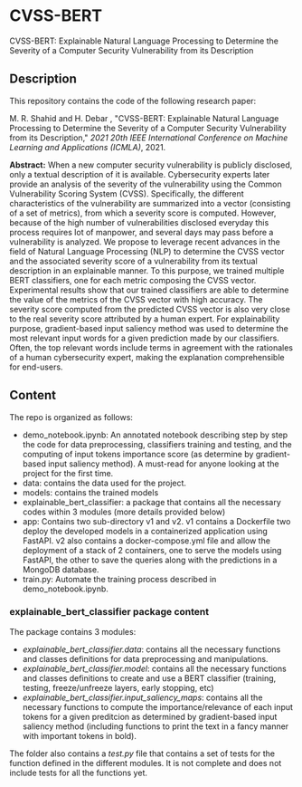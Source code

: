 # CVSS-BERT
CVSS-BERT: Explainable Natural Language Processing to Determine the Severity of a Computer Security Vulnerability from its Description

## Description

This repository contains the code of the following research paper:

M. R. Shahid and H. Debar , "CVSS-BERT: Explainable Natural Language Processing to Determine the Severity of a Computer Security Vulnerability from its Description," *2021 20th IEEE International Conference on Machine Learning and Applications (ICMLA)*, 2021.

**Abstract:** When a new computer security vulnerability is publicly disclosed, only a textual description of it is available. Cybersecurity experts later provide an analysis of the severity of the vulnerability using the Common Vulnerability Scoring System (CVSS). Specifically, the different characteristics of the vulnerability are summarized into a vector (consisting of a set of metrics), from which a severity score is computed. However, because of the high number of vulnerabilities disclosed everyday this process requires lot of manpower, and several days may pass before a vulnerability is analyzed. We propose to leverage recent advances in the field of Natural Language Processing (NLP) to determine the CVSS vector and the associated severity score of a vulnerability from its textual description in an explainable manner. To this purpose, we trained multiple BERT classifiers, one for each metric composing the CVSS vector. Experimental results show that our trained classifiers are able to determine the value of the metrics of the CVSS vector with high accuracy. The severity score computed from the predicted CVSS vector is also very close to the real severity score attributed by a human expert. For explainability purpose, gradient-based input saliency method was used to determine the most relevant input words for a given prediction made by our classifiers. Often, the top relevant words include terms in agreement with the rationales of a human cybersecurity expert, making the explanation comprehensible for end-users.

## Content

The repo is organized as follows:
- demo_notebook.ipynb: An annotated notebook describing step by step the code for data preprocessing, classifiers training and testing, and the computing of input tokens importance score (as determine by gradient-based input saliency method). A must-read for anyone looking at the project for the first time.
- data: contains the data used for the project.
- models: contains the trained models
- explainable_bert_classifier: a package that contains all the necessary codes within 3 modules (more details provided below)
- app: Contains two sub-directory v1 and v2. v1 contains a Dockerfile two deploy the developed models in a containerized application using FastAPI. v2 also contains a docker-compose.yml file and allow the deployment of a stack of 2 containers, one to serve the models using FastAPI, the other to save the queries along with the predictions in a MongoDB database.
- train.py: Automate the training process described in demo_notebook.ipynb. 

### explainable_bert_classifier package content

The package contains 3 modules:
- *explainable_bert_classifier.data*: contains all the necessary functions and classes definitions for data preprocessing and manipulations.
- *explainable_bert_classifier.model*: contains all the necessary functions and classes definitions to create and use a BERT classifier (training, testing, freeze/unfreeze layers, early stopping, etc)
- *explainable_bert_classifier.input_saliency_maps*: contains all the necessary functions to compute the importance/relevance of each input tokens for a given preditcion as determined by gradient-based input saliency method (including functions to print the text in a fancy manner with important tokens in bold).

The folder also contains a *test.py* file that contains a set of tests for the function defined in the different modules. It is not complete and does not include tests for all the functions yet.


